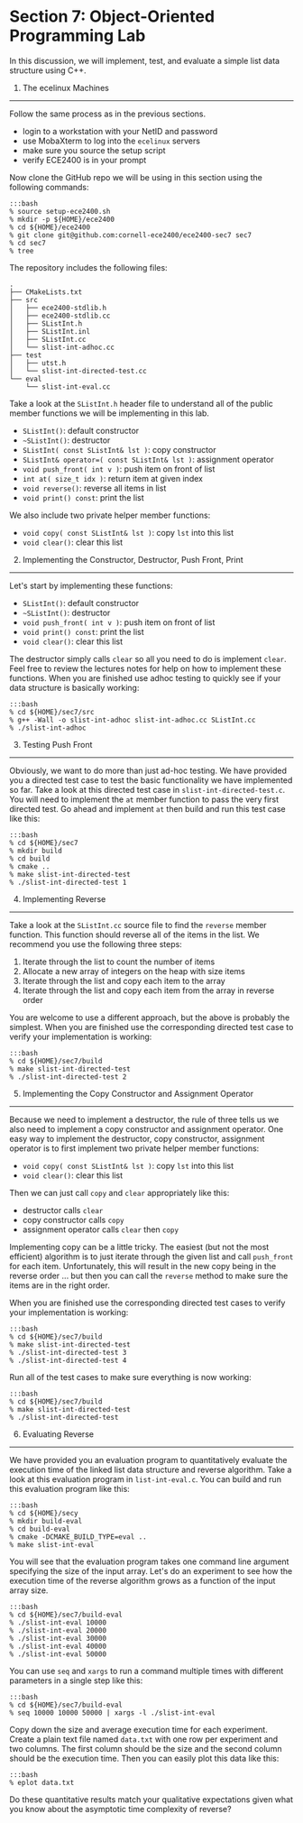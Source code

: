 
Section 7: Object-Oriented Programming Lab
==========================================================================

In this discussion, we will implement, test, and evaluate a simple
list data structure using C++.

1. The ecelinux Machines
--------------------------------------------------------------------------

Follow the same process as in the previous sections.

 - login to a workstation with your NetID and password
 - use MobaXterm to log into the `ecelinux` servers
 - make sure you source the setup script
 - verify ECE2400 is in your prompt

Now clone the GitHub repo we will be using in this section using the
following commands:

    :::bash
    % source setup-ece2400.sh
    % mkdir -p ${HOME}/ece2400
    % cd ${HOME}/ece2400
    % git clone git@github.com:cornell-ece2400/ece2400-sec7 sec7
    % cd sec7
    % tree

The repository includes the following files:

```
.
├── CMakeLists.txt
├── src
│   ├── ece2400-stdlib.h
│   ├── ece2400-stdlib.cc
│   ├── SListInt.h
│   ├── SListInt.inl
│   ├── SListInt.cc
│   └── slist-int-adhoc.cc
├── test
│   ├── utst.h
│   └── slist-int-directed-test.cc
└── eval
    └── slist-int-eval.cc
```

Take a look at the `SListInt.h` header file to understand all of the
public member functions we will be implementing in this lab.

  - `SListInt()`: default constructor
  - `~SListInt()`: destructor
  - `SListInt( const SListInt& lst )`: copy constructor
  - `SListInt& operator=( const SListInt& lst )`: assignment operator
  - `void push_front( int v )`: push item on front of list
  - `int at( size_t idx )`: return item at given index
  - `void reverse()`: reverse all items in list
  - `void print() const`: print the list

We also include two private helper member functions:

  - `void copy( const SListInt& lst )`: copy `lst` into this list
  - `void clear()`: clear this list

2. Implementing the Constructor, Destructor, Push Front, Print
--------------------------------------------------------------------------

Let's start by implementing these functions:

  - `SListInt()`: default constructor
  - `~SListInt()`: destructor
  - `void push_front( int v )`: push item on front of list
  - `void print() const`: print the list
  - `void clear()`: clear this list

The destructor simply calls `clear` so all you need to do is implement
`clear`. Feel free to review the lectures notes for help on how to
implement these functions. When you are finished use adhoc testing to
quickly see if your data structure is basically working:

    :::bash
    % cd ${HOME}/sec7/src
    % g++ -Wall -o slist-int-adhoc slist-int-adhoc.cc SListInt.cc
    % ./slist-int-adhoc

3. Testing Push Front
--------------------------------------------------------------------------

Obviously, we want to do more than just ad-hoc testing. We have provided
you a directed test case to test the basic functionality we have
implemented so far. Take a look at this directed test case in
`slist-int-directed-test.c`. You will need to implement the `at` member
function to pass the very first directed test. Go ahead and implement
`at` then build and run this test case like this:

    :::bash
    % cd ${HOME}/sec7
    % mkdir build
    % cd build
    % cmake ..
    % make slist-int-directed-test
    % ./slist-int-directed-test 1

4. Implementing Reverse
--------------------------------------------------------------------------

Take a look at the `SListInt.cc` source file to find the `reverse` member
function. This function should reverse all of the items in the list. We
recommend you use the following three steps:

 1. Iterate through the list to count the number of items
 2. Allocate a new array of integers on the heap with size items
 3. Iterate through the list and copy each item to the array
 4. Iterate through the list and copy each item from the array in reverse order

You are welcome to use a different approach, but the above is probably
the simplest. When you are finished use the corresponding directed test
case to verify your implementation is working:

    :::bash
    % cd ${HOME}/sec7/build
    % make slist-int-directed-test
    % ./slist-int-directed-test 2

5. Implementing the Copy Constructor and Assignment Operator
--------------------------------------------------------------------------

Because we need to implement a destructor, the rule of three tells us we
also need to implement a copy constructor and assignment operator. One
easy way to implement the destructor, copy constructor, assignment
operator is to first implement two private helper member functions:

 - `void copy( const SListInt& lst )`: copy `lst` into this list
 - `void clear()`: clear this list

Then we can just call `copy` and `clear` appropriately like this:

 - destructor calls `clear`
 - copy constructor calls `copy`
 - assignment operator calls `clear` then `copy`

Implementing copy can be a little tricky. The easiest (but not the most
efficient) algorithm is to just iterate through the given list and call
`push_front` for each item. Unfortunately, this will result in the new
copy being in the reverse order ... but then you can call the `reverse`
method to make sure the items are in the right order.

When you are finished use the corresponding directed test cases to verify
your implementation is working:

    :::bash
    % cd ${HOME}/sec7/build
    % make slist-int-directed-test
    % ./slist-int-directed-test 3
    % ./slist-int-directed-test 4

Run all of the test cases to make sure everything is now working:

    :::bash
    % cd ${HOME}/sec7/build
    % make slist-int-directed-test
    % ./slist-int-directed-test

6. Evaluating Reverse
--------------------------------------------------------------------------

We have provided you an evaluation program to quantitatively evaluate the
execution time of the linked list data structure and reverse algorithm.
Take a look at this evaluation program in `list-int-eval.c`. You
can build and run this evaluation program like this:

    :::bash
    % cd ${HOME}/secy
    % mkdir build-eval
    % cd build-eval
    % cmake -DCMAKE_BUILD_TYPE=eval ..
    % make slist-int-eval

You will see that the evaluation program takes one command line argument
specifying the size of the input array. Let's do an experiment to see how
the execution time of the reverse algorithm grows as a function of the
input array size.

    :::bash
    % cd ${HOME}/sec7/build-eval
    % ./slist-int-eval 10000
    % ./slist-int-eval 20000
    % ./slist-int-eval 30000
    % ./slist-int-eval 40000
    % ./slist-int-eval 50000

You can use `seq` and `xargs` to run a command multiple times with
different parameters in a single step like this:

    :::bash
    % cd ${HOME}/sec7/build-eval
    % seq 10000 10000 50000 | xargs -l ./slist-int-eval

Copy down the size and average execution time for each experiment. Create
a plain text file named `data.txt` with one row per experiment and two
columns. The first column should be the size and the second column should
be the execution time. Then you can easily plot this data like this:

    :::bash
    % eplot data.txt

Do these quantitative results match your qualitative expectations given
what you know about the asymptotic time complexity of reverse?

